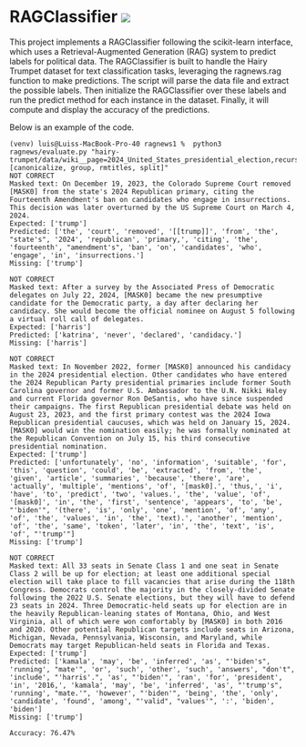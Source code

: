 # RAGClassifier ![](https://github.com/luisgomez214/ragnews/workflows/tests/badge.svg)

This project implements a RAGClassifier following the scikit-learn interface, which uses a Retrieval-Augmented Generation (RAG) system to predict labels for political data.
The RAGClassifier is built to handle the Hairy Trumpet dataset for text classification tasks, leveraging the ragnews.rag function to make predictions. 
The script will parse the data file and extract the possible labels. Then initialize the RAGClassifier over these labels and run the predict method for each instance in the dataset.
Finally, it will compute and display the accuracy of the predictions.


Below is an example of the code. 
```
(venv) luis@Luiss-MacBook-Pro-40 ragnews1 %  python3 ragnews/evaluate.py "hairy-trumpet/data/wiki__page=2024_United_States_presidential_election,recursive_depth=0__dpsize=paragraph,transformations=[canonicalize, group, rmtitles, split]"
NOT CORRECT
Masked text: On December 19, 2023, the Colorado Supreme Court removed [MASK0] from the state's 2024 Republican primary, citing the Fourteenth Amendment's ban on candidates who engage in insurrections. This decision was later overturned by the US Supreme Court on March 4, 2024.
Expected: ['trump']
Predicted: ['the', 'court', 'removed', '[[trump]]', 'from', 'the', "state's", '2024', 'republican', 'primary,', 'citing', 'the', 'fourteenth', "amendment's", 'ban', 'on', 'candidates', 'who', 'engage', 'in', 'insurrections.']
Missing: ['trump']

NOT CORRECT
Masked text: After a survey by the Associated Press of Democratic delegates on July 22, 2024, [MASK0] became the new presumptive candidate for the Democratic party, a day after declaring her candidacy. She would become the official nominee on August 5 following a virtual roll call of delegates.
Expected: ['harris']
Predicted: ['katrina', 'never', 'declared', 'candidacy.']
Missing: ['harris']

NOT CORRECT
Masked text: In November 2022, former [MASK0] announced his candidacy in the 2024 presidential election. Other candidates who have entered the 2024 Republican Party presidential primaries include former South Carolina governor and former U.S. Ambassador to the U.N. Nikki Haley and current Florida governor Ron DeSantis, who have since suspended their campaigns. The first Republican presidential debate was held on August 23, 2023, and the first primary contest was the 2024 Iowa Republican presidential caucuses, which was held on January 15, 2024. [MASK0] would win the nomination easily; he was formally nominated at the Republican Convention on July 15, his third consecutive presidential nomination.
Expected: ['trump']
Predicted: ['unfortunately', 'no', 'information', 'suitable', 'for', 'this', 'question', 'could', 'be', 'extracted', 'from', 'the', 'given', 'article', 'summaries', 'because', 'there', 'are', 'actually', 'multiple', 'mentions', 'of', '[mask0].', 'thus,', 'i', 'have', 'to', 'predict', 'two', 'values.', 'the', 'value', 'of', '[mask0]', 'in', 'the', 'first', 'sentence', 'appears', 'to', 'be', "'biden'", '(there', 'is', 'only', 'one', 'mention', 'of', 'any', 'of', 'the', 'values', 'in', 'the', 'text).', 'another', 'mention', 'of', 'the', 'same', 'token', 'later', 'in', 'the', 'text', 'is', 'of', "'trump'"]
Missing: ['trump']

NOT CORRECT
Masked text: All 33 seats in Senate Class 1 and one seat in Senate Class 2 will be up for election; at least one additional special election will take place to fill vacancies that arise during the 118th Congress. Democrats control the majority in the closely-divided Senate following the 2022 U.S. Senate elections, but they will have to defend 23 seats in 2024. Three Democratic-held seats up for election are in the heavily Republican-leaning states of Montana, Ohio, and West Virginia, all of which were won comfortably by [MASK0] in both 2016 and 2020. Other potential Republican targets include seats in Arizona, Michigan, Nevada, Pennsylvania, Wisconsin, and Maryland, while Democrats may target Republican-held seats in Florida and Texas.
Expected: ['trump']
Predicted: ['kamala', 'may', 'be', 'inferred', 'as', "'biden's", 'running', "mate'", 'or', 'such', 'other', 'such', 'answers', "don't", 'include', "'harris'.", 'as', "'biden'", 'ran', 'for', 'president', 'in', '2016,', 'kamala', 'may', 'be', 'inferred', 'as', "'trump's", 'running', "mate.'", 'however', "'biden'", 'being', 'the', 'only', 'candidate', 'found', 'among', "'valid", "values'", ':', 'biden', 'biden']
Missing: ['trump']

Accuracy: 76.47%
```

